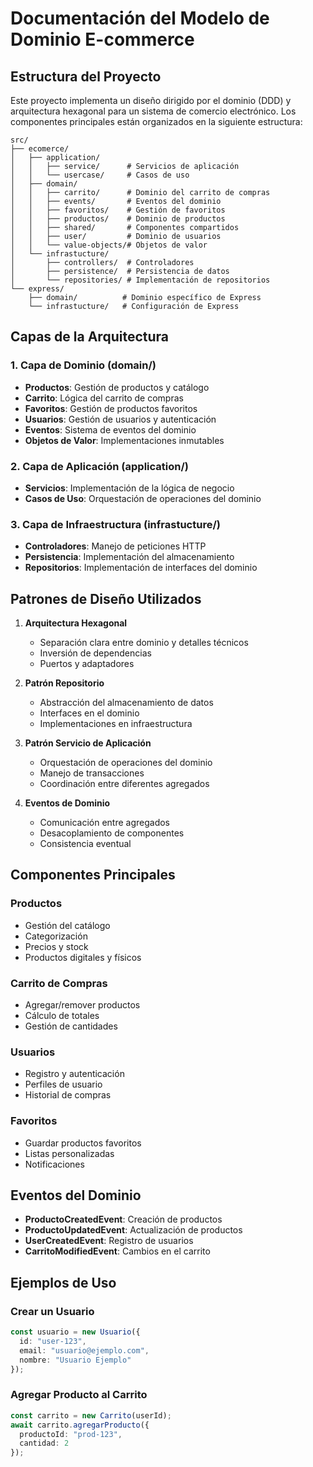 # Documentación del Modelo de Dominio E-commerce

## Estructura del Proyecto

Este proyecto implementa un diseño dirigido por el dominio (DDD) y arquitectura hexagonal para un sistema de comercio electrónico. Los componentes principales están organizados en la siguiente estructura:

```
src/
├── ecomerce/
│   ├── application/
│   │   ├── service/      # Servicios de aplicación
│   │   └── usercase/     # Casos de uso
│   ├── domain/
│   │   ├── carrito/      # Dominio del carrito de compras
│   │   ├── events/       # Eventos del dominio
│   │   ├── favoritos/    # Gestión de favoritos
│   │   ├── productos/    # Dominio de productos
│   │   ├── shared/       # Componentes compartidos
│   │   ├── user/         # Dominio de usuarios
│   │   └── value-objects/# Objetos de valor
│   └── infrastucture/
│       ├── controllers/  # Controladores
│       ├── persistence/  # Persistencia de datos
│       └── repositories/ # Implementación de repositorios
└── express/
    ├── domain/          # Dominio específico de Express
    └── infrastucture/   # Configuración de Express
```

## Capas de la Arquitectura

### 1. Capa de Dominio (domain/)
- **Productos**: Gestión de productos y catálogo
- **Carrito**: Lógica del carrito de compras
- **Favoritos**: Gestión de productos favoritos
- **Usuarios**: Gestión de usuarios y autenticación
- **Eventos**: Sistema de eventos del dominio
- **Objetos de Valor**: Implementaciones inmutables

### 2. Capa de Aplicación (application/)
- **Servicios**: Implementación de la lógica de negocio
- **Casos de Uso**: Orquestación de operaciones del dominio

### 3. Capa de Infraestructura (infrastucture/)
- **Controladores**: Manejo de peticiones HTTP
- **Persistencia**: Implementación del almacenamiento
- **Repositorios**: Implementación de interfaces del dominio

## Patrones de Diseño Utilizados

1. **Arquitectura Hexagonal**
   - Separación clara entre dominio y detalles técnicos
   - Inversión de dependencias
   - Puertos y adaptadores

2. **Patrón Repositorio**
   - Abstracción del almacenamiento de datos
   - Interfaces en el dominio
   - Implementaciones en infraestructura

3. **Patrón Servicio de Aplicación**
   - Orquestación de operaciones del dominio
   - Manejo de transacciones
   - Coordinación entre diferentes agregados

4. **Eventos de Dominio**
   - Comunicación entre agregados
   - Desacoplamiento de componentes
   - Consistencia eventual

## Componentes Principales

### Productos
- Gestión del catálogo
- Categorización
- Precios y stock
- Productos digitales y físicos

### Carrito de Compras
- Agregar/remover productos
- Cálculo de totales
- Gestión de cantidades

### Usuarios
- Registro y autenticación
- Perfiles de usuario
- Historial de compras

### Favoritos
- Guardar productos favoritos
- Listas personalizadas
- Notificaciones

## Eventos del Dominio

- **ProductoCreatedEvent**: Creación de productos
- **ProductoUpdatedEvent**: Actualización de productos
- **UserCreatedEvent**: Registro de usuarios
- **CarritoModifiedEvent**: Cambios en el carrito

## Ejemplos de Uso

### Crear un Usuario
```typescript
const usuario = new Usuario({
  id: "user-123",
  email: "usuario@ejemplo.com",
  nombre: "Usuario Ejemplo"
});
```

### Agregar Producto al Carrito
```typescript
const carrito = new Carrito(userId);
await carrito.agregarProducto({
  productoId: "prod-123",
  cantidad: 2
});
```
